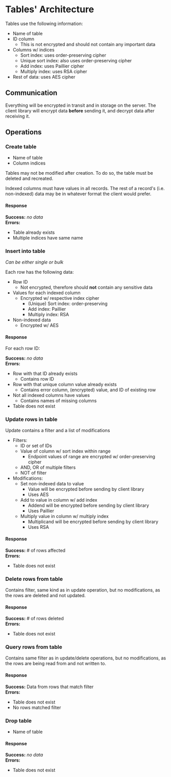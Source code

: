 # Tables' Architecture

Tables use the following information:

* Name of table
* ID column
  * This is not encrypted and should not contain any important data
* Columns w/ indices
  * Sort index: uses order-preserving cipher
  * Unique sort index: also uses order-preserving cipher
  * Add index: uses Paillier cipher
  * Multiply index: uses RSA cipher
* Rest of data: uses AES cipher

## Communication

Everything will be encrypted in transit and in storage
on the server. The client library will encrypt data **before**
sending it, and decrypt data after receiving it.

## Operations

### Create table

* Name of table
* Column indices

Tables may not be modified after creation. To do so,
the table must be deleted and recreated.

Indexed columns must have values in all records.
The rest of a record's (i.e. non-indexed) data may
be in whatever format the client would prefer.

#### Response

**Success:** *no data*  
**Errors:**
* Table already exists
* Multiple indices have same name

### Insert into table

*Can be either single or bulk*

Each row has the following data:

* Row ID
  * Not encrypted, therefore should **not** contain any sensitive data
* Values for each indexed column
  * Encrypted w/ respective index cipher
    * (Unique) Sort index: order-preserving
    * Add index: Paillier
    * Multiply index: RSA
* Non-indexed data
  * Encrypted w/ AES

#### Response

For each row ID:

**Success:** *no data*  
**Errors:**
* Row with that ID already exists
  * Contains row ID
* Row with that unique column value already exists
  * Contains error column, (encrypted) value, and ID of existing row
* Not all indexed columns have values
  * Contains names of missing columns
* Table does not exist

### Update rows in table

Update contains a filter and a list of modifications

* Filters:
  * ID or set of IDs
  * Value of column w/ sort index within range
    * Endpoint values of range are encrypted w/ order-preserving cipher
  * AND, OR of multiple filters
  * NOT of filter
* Modifications:
  * Set non-indexed data to value
    * Value will be encrypted before sending by client library
    * Uses AES
  * Add to value in column w/ add index
    * Addend will be encrypted before sending by client library
    * Uses Paillier
  * Multiply value in column w/ multiply index
    * Multiplicand will be encrypted before sending by client library
    * Uses RSA

#### Response

**Success:** # of rows affected  
**Errors:**
* Table does not exist

### Delete rows from table

Contains filter, same kind as in update operation,
but no modifications, as the rows are deleted and not updated.

#### Response

**Success:** # of rows deleted  
**Errors:**
* Table does not exist

### Query rows from table

Contains same filter as in update/delete operations,
but no modifications, as the rows are being read from and not written to.

#### Response

**Success:** Data from rows that match filter  
**Errors:**
* Table does not exist
* No rows matched filter

### Drop table

* Name of table

#### Response

**Success:** *no data*  
**Errors:**
* Table does not exist
